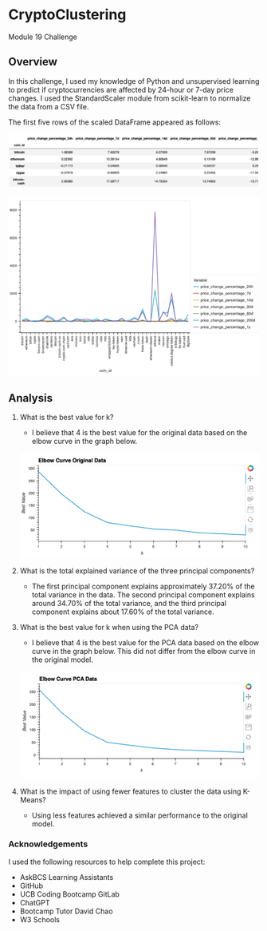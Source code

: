 # CryptoClustering
Module 19 Challenge
## Overview
In this challenge, I used my knowledge of Python and unsupervised learning to predict if cryptocurrencies are affected by 24-hour or 7-day price changes. I used the StandardScaler module from scikit-learn to normalize the data from a CSV file.

The first five rows of the scaled DataFrame appeared as follows:

![](https://github.com/Houdini24/CryptoClustering/blob/main/Resources/Sample%20Data.png)

![](https://github.com/Houdini24/CryptoClustering/blob/main/Resources/DataFrame%20Plot.png)

## Analysis

1. What is the best value for k?
   * I believe that 4 is the best value for the original data based on the elbow curve in the graph below.

   ![](https://github.com/Houdini24/CryptoClustering/blob/main/Resources/Elbow%20Curve%20Original%20Data.png)
   
2. What is the total explained variance of the three principal components?
   * The first principal component explains approximately 37.20% of the total variance in the data. The second principal component explains around 34.70% of the total variance, and the third principal component explains about 17.60% of the total variance.

4. What is the best value for k when using the PCA data?
   * I believe that 4 is the best value for the PCA data based on the elbow curve in the graph below. This did not differ from the elbow curve in the original model.
     
   ![](https://github.com/Houdini24/CryptoClustering/blob/main/Resources/PCA%20Data%20Elbow%20Curve.png)

5. What is the impact of using fewer features to cluster the data using K-Means?
   * Using less features achieved a similar performance to the original model.
  

### Acknowledgements
I used the following resources to help complete this project:

* AskBCS Learning Assistants
* GitHub
* UCB Coding Bootcamp GitLab
* ChatGPT
* Bootcamp Tutor David Chao
* W3 Schools
